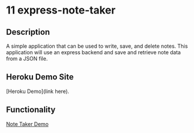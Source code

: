# 11 express-note-taker

## Description

A simple application that can be used to write, save, and delete notes. This application will use an express backend and save and retrieve note data from a JSON file.

## Heroku Demo Site

[Heroku Demo](link here).

## Functionality

[Note Taker Demo](public/assets/note-taker-demo.png)

